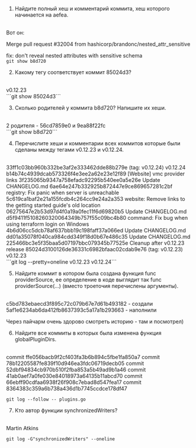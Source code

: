 1. Найдите полный хеш и комментарий коммита, хеш которого начинается на aefea.

<br />
Вот он:

Merge pull request #32004 from hashicorp/brandonc/nested_attr_sensitive

fix: don't reveal nested attributes with sensitive schema
<br />
```git show b8d720```


2. Какому тегу соответствует коммит 85024d3?

<br />
v0.12.23
<br />
```git show 85024d3```

3. Сколько родителей у коммита b8d720? Напишите их хеши.

<br />
2 родителя - 56cd7859e0 и 9ea88f22fc
<br />
```git show b8d720```

4. Перечислите хеши и комментарии всех коммитов которые были сделаны между тегами v0.12.23 и v0.12.24.

<br />
33ff1c03bb960b332be3af2e333462dde88b279e (tag: v0.12.24) v0.12.24
b14b74c4939dcab573326f4e3ee2a62e23e12f89 [Website] vmc provider links
3f235065b9347a758efadc92295b540ee0a5e26e Update CHANGELOG.md
6ae64e247b332925b872447e9ce869657281c2bf registry: Fix panic when server is unreachable
5c619ca1baf2e21a155fcdb4c264cc9e24a2a353 website: Remove links to the getting started guide's old location
06275647e2b53d97d4f0a19a0fec11f6d69820b5 Update CHANGELOG.md
d5f9411f5108260320064349b757f55c09bc4b80 command: Fix bug when using terraform login on Windows
4b6d06cc5dcb78af637bbb19c198faff37a066ed Update CHANGELOG.md
dd01a35078f040ca984cdd349f18d0b67e486c35 Update CHANGELOG.md
225466bc3e5f35baa5d07197bbc079345b77525e Cleanup after v0.12.23 release
85024d3100126de36331c6982bfaac02cdab9e76 (tag: v0.12.23) v0.12.23
<br />
```git log --pretty=oneline v0.12.23 v0.12.24```

5. Найдите коммит в котором была создана функция func providerSource, ее определение в коде выглядит 
так func providerSource(...) (вместо троеточия перечислены аргументы).

<br />
c5bd783ebaecd3f895c72c079b67e7d61b493182 - создали
5af1e6234ab6da412fb8637393c5a17a1b293663 - наполнили
<br />

Через пайчарм очень здорово смотреть историю - там и посмотрел)

6. Найдите все коммиты в которых была изменена функция globalPluginDirs.

<br />
commit ffe056bacb9f2cf403fa3b6b894c5fbe1fa850a7
commit 78b12205587fe839f10d946ea3fdc06719decb05
commit 52dbf94834cb970b510f2fba853a5b49ad9b1a46
commit 41ab0aef7a0fe030e84018973a64135b11abcd70
commit 66ebff90cdfaa6938f26f908c7ebad8d547fea17
commit 8364383c359a6b738a436d1b7745ccdce178df47
<br />

```git log --follow -- plugins.go```

7. Кто автор функции synchronizedWriters?

<br />
Martin Atkins
<br />

```git log -G"synchronizedWriters" --oneline```